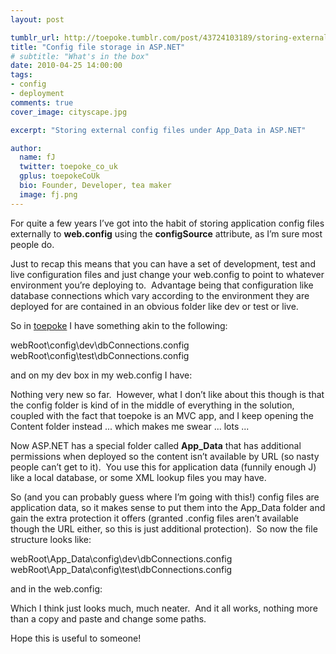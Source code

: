 ```yaml
---
layout: post

tumblr_url: http://toepoke.tumblr.com/post/43724103189/storing-external-config-files-under-appdata-i
title: "Config file storage in ASP.NET"
# subtitle: "What's in the box"
date: 2010-04-25 14:00:00
tags: 
- config
- deployment
comments: true
cover_image: cityscape.jpg

excerpt: "Storing external config files under App_Data in ASP.NET"

author:
  name: fJ
  twitter: toepoke_co_uk
  gplus: toepokeCoUk 
  bio: Founder, Developer, tea maker
  image: fj.png
---
```


For quite a few years I’ve got into the habit of storing application config files externally to **web.config** using the **configSource** attribute, as I’m sure most people do.

Just to recap this means that you can have a set of development, test and live configuration files and just change your web.config to point to whatever environment you’re deploying to.  Advantage being that configuration like database connections which vary according to the environment they are deployed for are contained in an obvious folder like dev or test or live.

So in [toepoke](https://toepoke.co.uk) <blatantPlug/> I have something akin to the following:

webRoot\config\dev\dbConnections.config
webRoot\config\test\dbConnections.config

and on my dev box in my web.config I have:<br/>

<connectionStrings configSource=”config\dev\dbConnections.config” />

Nothing very new so far.  However, what I don’t like about this though is that the config folder is kind of in the middle of everything in the solution, coupled with the fact that toepoke is an MVC app, and I keep opening the Content folder instead ... which makes me swear ... lots ...

Now ASP.NET has a special folder called **App_Data** that has additional permissions when deployed so the content isn’t available by URL (so nasty people can’t get to it).  You use this for application data (funnily enough J) like a local database, or some XML lookup files you may have.

So (and you can probably guess where I’m going with this!) config files are application data, so it makes sense to put them into the App_Data folder and gain the extra protection it offers (granted .config files aren’t available though the URL either, so this is just additional protection).  So now the file structure looks like:<br/>

webRoot\App_Data\config\dev\dbConnections.config<br/>
webRoot\App_Data\config\test\dbConnections.config<br/>

and in the web.config:<br/>

<connectionStrings configSource=”App_Data\config\dev\dbConnection.config” />

Which I think just looks much, much neater.  And it all works, nothing more than a copy and paste and change some paths.

Hope this is useful to someone!


